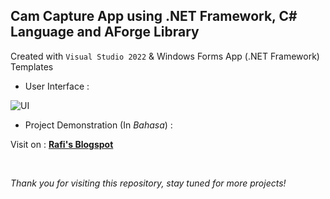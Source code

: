 ## Cam Capture App using .NET Framework, C# Language and AForge Library

Created with `Visual Studio 2022` & Windows Forms App (.NET Framework) Templates

- User Interface :

![UI](https://user-images.githubusercontent.com/91828276/266897399-4664cc2d-be9e-45c8-bb15-635d862a4a69.png) 

- Project Demonstration (In *Bahasa*) :

Visit on : **[Rafi's Blogspot](https://rafifiaan-if.blogspot.com/2023/09/tugas-2-media-capture-app.html)** 

</br>

*Thank you for visiting this repository, stay tuned for more projects!*